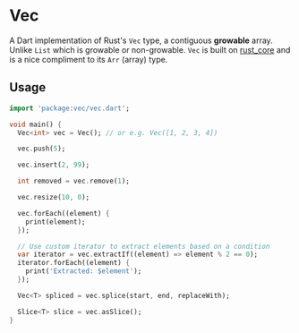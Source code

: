 # Vec

A Dart implementation of Rust's `Vec` type, a contiguous **growable** array. Unlike `List` which is growable or non-growable.
`Vec` is built on [rust_core](https://github.com/mcmah309/rust_core) and is a nice compliment to its `Arr` (array) type.

## Usage

```dart
import 'package:vec/vec.dart';

void main() {
  Vec<int> vec = Vec(); // or e.g. Vec([1, 2, 3, 4])

  vec.push(5);

  vec.insert(2, 99);

  int removed = vec.remove(1);

  vec.resize(10, 0);

  vec.forEach((element) {
    print(element);
  });

  // Use custom iterator to extract elements based on a condition
  var iterator = vec.extractIf((element) => element % 2 == 0);
  iterator.forEach((element) {
    print('Extracted: $element');
  });

  Vec<T> spliced = vec.splice(start, end, replaceWith);

  Slice<T> slice = vec.asSlice();
}
```